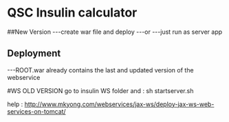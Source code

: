 # QSC Insulin calculator

##New Version
---create war file and deploy 
---or 
---just run as server app

## Deployment
---ROOT.war already contains the last and updated version of the webservice

#WS OLD VERSION
go to insulin WS folder and :
sh startserver.sh

help :
<http://www.mkyong.com/webservices/jax-ws/deploy-jax-ws-web-services-on-tomcat/>

